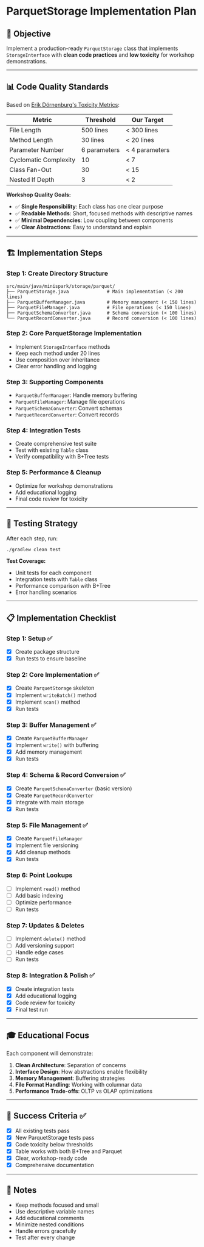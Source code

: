# ParquetStorage Implementation Plan

## 🎯 **Objective**
Implement a production-ready `ParquetStorage` class that implements `StorageInterface` with **clean code practices** and **low toxicity** for workshop demonstrations.

---

## 📊 **Code Quality Standards**

Based on [Erik Dörnenburg's Toxicity Metrics](https://erik.doernenburg.com/2008/11/how-toxic-is-your-code/):

| **Metric** | **Threshold** | **Our Target** |
|------------|---------------|----------------|
| File Length | 500 lines | < 300 lines |
| Method Length | 30 lines | < 20 lines |
| Parameter Number | 6 parameters | < 4 parameters |
| Cyclomatic Complexity | 10 | < 7 |
| Class Fan-Out | 30 | < 15 |
| Nested If Depth | 3 | < 2 |

**Workshop Quality Goals:**
- ✅ **Single Responsibility**: Each class has one clear purpose
- ✅ **Readable Methods**: Short, focused methods with descriptive names
- ✅ **Minimal Dependencies**: Low coupling between components
- ✅ **Clear Abstractions**: Easy to understand and explain

---

## 🏗️ **Implementation Steps**

### **Step 1: Create Directory Structure**
```
src/main/java/minispark/storage/parquet/
├── ParquetStorage.java              # Main implementation (< 200 lines)
├── ParquetBufferManager.java        # Memory management (< 150 lines)
├── ParquetFileManager.java          # File operations (< 150 lines)
├── ParquetSchemaConverter.java      # Schema conversion (< 100 lines)
└── ParquetRecordConverter.java      # Record conversion (< 100 lines)
```

### **Step 2: Core ParquetStorage Implementation**
- Implement `StorageInterface` methods
- Keep each method under 20 lines
- Use composition over inheritance
- Clear error handling and logging

### **Step 3: Supporting Components**
- `ParquetBufferManager`: Handle memory buffering
- `ParquetFileManager`: Manage file operations
- `ParquetSchemaConverter`: Convert schemas
- `ParquetRecordConverter`: Convert records

### **Step 4: Integration Tests**
- Create comprehensive test suite
- Test with existing `Table` class
- Verify compatibility with B+Tree tests

### **Step 5: Performance & Cleanup**
- Optimize for workshop demonstrations
- Add educational logging
- Final code review for toxicity

---

## 🧪 **Testing Strategy**

After each step, run:
```bash
./gradlew clean test
```

**Test Coverage:**
- Unit tests for each component
- Integration tests with `Table` class
- Performance comparison with B+Tree
- Error handling scenarios

---

## 📋 **Implementation Checklist**

### **Step 1: Setup** ✅
- [x] Create package structure
- [x] Run tests to ensure baseline

### **Step 2: Core Implementation** ✅
- [x] Create `ParquetStorage` skeleton
- [x] Implement `writeBatch()` method
- [x] Implement `scan()` method
- [x] Run tests

### **Step 3: Buffer Management** ✅
- [x] Create `ParquetBufferManager`
- [x] Implement `write()` with buffering
- [x] Add memory management
- [x] Run tests

### **Step 4: Schema & Record Conversion** ✅
- [x] Create `ParquetSchemaConverter` (basic version)
- [x] Create `ParquetRecordConverter`
- [x] Integrate with main storage
- [x] Run tests

### **Step 5: File Management** ✅
- [x] Create `ParquetFileManager`
- [x] Implement file versioning
- [x] Add cleanup methods
- [x] Run tests

### **Step 6: Point Lookups**
- [ ] Implement `read()` method
- [ ] Add basic indexing
- [ ] Optimize performance
- [ ] Run tests

### **Step 7: Updates & Deletes**
- [ ] Implement `delete()` method
- [ ] Add versioning support
- [ ] Handle edge cases
- [ ] Run tests

### **Step 8: Integration & Polish** ✅
- [x] Create integration tests
- [x] Add educational logging
- [x] Code review for toxicity
- [x] Final test run

---

## 🎓 **Educational Focus**

Each component will demonstrate:

1. **Clean Architecture**: Separation of concerns
2. **Interface Design**: How abstractions enable flexibility
3. **Memory Management**: Buffering strategies
4. **File Format Handling**: Working with columnar data
5. **Performance Trade-offs**: OLTP vs OLAP optimizations

---

## 🚀 **Success Criteria** ✅

- [x] All existing tests pass
- [x] New ParquetStorage tests pass
- [x] Code toxicity below thresholds
- [x] Table works with both B+Tree and Parquet
- [x] Clear, workshop-ready code
- [x] Comprehensive documentation

---

## 📝 **Notes**

- Keep methods focused and small
- Use descriptive variable names
- Add educational comments
- Minimize nested conditions
- Handle errors gracefully
- Test after every change 